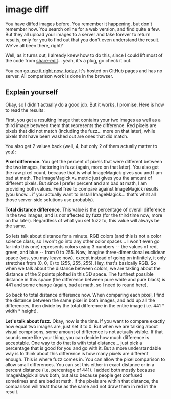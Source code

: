 # image diff

You have diffed images before. You remember it happening, but don't remember how. You search online for a web version, and find quite a few. But they all upload your images to a server and take forever to return results, only for you to find out that you don't even understand the result. We've all been there, right?

Well, as it turns out, I already knew how to do this, since I could lift most of the code from [share-edit](https://github.com/catdad-experiments/share-edit)... yeah, it's a plug, go check it out.

You can [go use it right now, today](https://catdad-experiments.github.io/image-diff/). It's hosted on GitHub pages and has no server. All comparison work is done in the browser.

## Explain yourself

Okay, so I didn't actually do a good job. But it works, I promise. Here is how to read the results:

First, you get a resulting image that contains your two images as well as a third image between them that represents the difference. Red pixels are pixels that did not match (including the fuzz... more on that later), while pixels that have been washed out are ones that did match.

You also get 2 values back (well, 4, but only 2 of them actually matter to you):

**Pixel difference.** You get the percent of pixels that were different between the two images, factoring in fuzz (again, more on that later). You also get the raw pixel count, because that is what ImageMagick gives you and I am bad at math. The ImageMagick `AE` metric just gives you the amount of different pixels. But since I prefer percent and am bad at math, I am providing both values. Feel free to compare against ImageMagick results (you know... if you actually want to install ImageMagick... that's what all those server-side solutions use probably).

**Total distance difference.** This value is the percentage of overall difference in the two images, and is _not_ affected by fuzz (for the third time now, more on tha later). Regardless of what you set fuzz to, this value will always be the same.

So lets talk about distance for a minute. RGB colors (and this is not a color science class, so I won't go into any other color spaces... I won't even go far into this one) represents colors using 3 numbers -- the values of red, green, and blue -- from 0 to 255. Now, imagine three-dimensional euclidean space (yes, you may leave now), except instead of going on infinitely, it only stretches from (0, 0, 0) to (255, 255, 255). Hey, that's basically RGB. So when we talk about the distance between colors, we are takling about the distance of the 2 points plotted in this 3D space. The furthest possible distance in this space (the difference between pure white and pure black) is 441 and some change (again, bad at math, so I need to round here).

So back to total distance difference now. When comparing each pixel, I find the distance between the same pixel in both images, and add up all the differences, then divide by the total difference in the entire image (i.e. 441 * width * height).

**Let's talk about fuzz.** Okay, now is the time. If you want to compare exactly how equal two images are, just set it to 0. But when we are talking about visual comprisons, some amount of difference is not actually visible. If that sounds more like your thing, you can decide how much difference is acceptable. One way to do that is with total distance... just pick a percentage that is good for you and go with it. But a more understandable way is to think about this difference is how many pixels are different enough. This is where fuzz comes in. You can allow the pixel comparison to allow small differences. You can set this either in exact distance or in a percent distance (i.e. percentage of 441). I added both mostly because ImageMagick allows both, but also because people get confused sometimes and are bad at math. If the pixels are within that distance, the comparison will treat those as the same and not draw them in red in the result.
